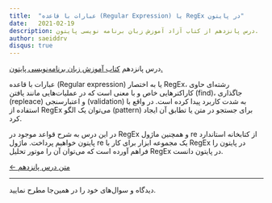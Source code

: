 ```yaml
---
title:  "عبارات با قاعده (Regular Expression) یا RegEx در پایتون"
date:   2021-02-19
description: درس پانزدهم از کتاب آزاد آموزش زبان برنامه نویسی پایتون.
author: saeiddrv
disqus: true
---
```


درس پانزدهم [کتاب آموزش زبان برنامه‌نویسی پایتون.](https://coderz.ir/python)


عبارات با قاعده (Regular expression) یا به اختصار RegEx، رشته‌ای حاوی کاراکترهایی خاص و با معنی است که در عملیات‌هایی مانند یافتن (find)، جاگذاری (repleace) و اعتبارسنجی (validation) به شدت کاربرد پیدا کرده است. در واقع با استفاده از RegEx می‌توان یک الگو (pattern) برای جستجو در متن یا تطابق آن ایجاد کرد.

در این درس به شرح قواعد موجود در RegEx و همچنین ماژول re از کتابخانه استاندارد پایتون خواهیم پرداخت. ماژول re یک مجموعه ابزار برای کار با RegEx در پایتون را فراهم آورده است که می‌توان آن را موتور تحلیل RegEx در پایتون دانست.


[← متن درس پانزدهم](https://python.coderz.ir/lessons/l15.html)

---

دیدگاه و سوال‌های خود را در همین‌جا مطرح نمایید.
